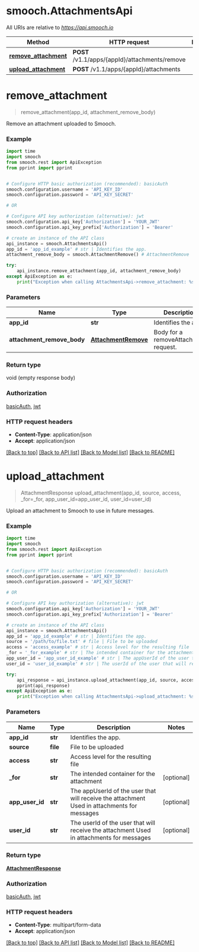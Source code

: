 # smooch.AttachmentsApi

All URIs are relative to *https://api.smooch.io*

Method | HTTP request | Description
------------- | ------------- | -------------
[**remove_attachment**](AttachmentsApi.md#remove_attachment) | **POST** /v1.1/apps/{appId}/attachments/remove | 
[**upload_attachment**](AttachmentsApi.md#upload_attachment) | **POST** /v1.1/apps/{appId}/attachments | 


# **remove_attachment**
> remove_attachment(app_id, attachment_remove_body)



Remove an attachment uploaded to Smooch.

### Example
```python
import time
import smooch
from smooch.rest import ApiException
from pprint import pprint


# Configure HTTP basic authorization (recommended): basicAuth
smooch.configuration.username = 'API_KEY_ID'
smooch.configuration.password = 'API_KEY_SECRET'

# OR

# Configure API key authorization (alternative): jwt
smooch.configuration.api_key['Authorization'] = 'YOUR_JWT'
smooch.configuration.api_key_prefix['Authorization'] = 'Bearer'

# create an instance of the API class
api_instance = smooch.AttachmentsApi()
app_id = 'app_id_example' # str | Identifies the app.
attachment_remove_body = smooch.AttachmentRemove() # AttachmentRemove | Body for a removeAttachment request. 

try:
    api_instance.remove_attachment(app_id, attachment_remove_body)
except ApiException as e:
    print("Exception when calling AttachmentsApi->remove_attachment: %s\n" % e)
```

### Parameters

Name | Type | Description  | Notes
------------- | ------------- | ------------- | -------------
 **app_id** | **str**| Identifies the app. | 
 **attachment_remove_body** | [**AttachmentRemove**](AttachmentRemove.md)| Body for a removeAttachment request.  | 

### Return type

void (empty response body)

### Authorization

[basicAuth](../README.md#basicAuth), [jwt](../README.md#jwt)

### HTTP request headers

 - **Content-Type**: application/json
 - **Accept**: application/json

[[Back to top]](#) [[Back to API list]](../README.md#documentation-for-api-endpoints) [[Back to Model list]](../README.md#documentation-for-models) [[Back to README]](../README.md)

# **upload_attachment**
> AttachmentResponse upload_attachment(app_id, source, access, _for=_for, app_user_id=app_user_id, user_id=user_id)



Upload an attachment to Smooch to use in future messages.

### Example
```python
import time
import smooch
from smooch.rest import ApiException
from pprint import pprint


# Configure HTTP basic authorization (recommended): basicAuth
smooch.configuration.username = 'API_KEY_ID'
smooch.configuration.password = 'API_KEY_SECRET'

# OR

# Configure API key authorization (alternative): jwt
smooch.configuration.api_key['Authorization'] = 'YOUR_JWT'
smooch.configuration.api_key_prefix['Authorization'] = 'Bearer'

# create an instance of the API class
api_instance = smooch.AttachmentsApi()
app_id = 'app_id_example' # str | Identifies the app.
source = '/path/to/file.txt' # file | File to be uploaded
access = 'access_example' # str | Access level for the resulting file
_for = '_for_example' # str | The intended container for the attachment (optional)
app_user_id = 'app_user_id_example' # str | The appUserId of the user that will receive the attachment Used in attachments for messages  (optional)
user_id = 'user_id_example' # str | The userId of the user that will receive the attachment Used in attachments for messages  (optional)

try:
    api_response = api_instance.upload_attachment(app_id, source, access, _for=_for, app_user_id=app_user_id, user_id=user_id)
    pprint(api_response)
except ApiException as e:
    print("Exception when calling AttachmentsApi->upload_attachment: %s\n" % e)
```

### Parameters

Name | Type | Description  | Notes
------------- | ------------- | ------------- | -------------
 **app_id** | **str**| Identifies the app. | 
 **source** | **file**| File to be uploaded | 
 **access** | **str**| Access level for the resulting file | 
 **_for** | **str**| The intended container for the attachment | [optional] 
 **app_user_id** | **str**| The appUserId of the user that will receive the attachment Used in attachments for messages  | [optional] 
 **user_id** | **str**| The userId of the user that will receive the attachment Used in attachments for messages  | [optional] 

### Return type

[**AttachmentResponse**](AttachmentResponse.md)

### Authorization

[basicAuth](../README.md#basicAuth), [jwt](../README.md#jwt)

### HTTP request headers

 - **Content-Type**: multipart/form-data
 - **Accept**: application/json

[[Back to top]](#) [[Back to API list]](../README.md#documentation-for-api-endpoints) [[Back to Model list]](../README.md#documentation-for-models) [[Back to README]](../README.md)


